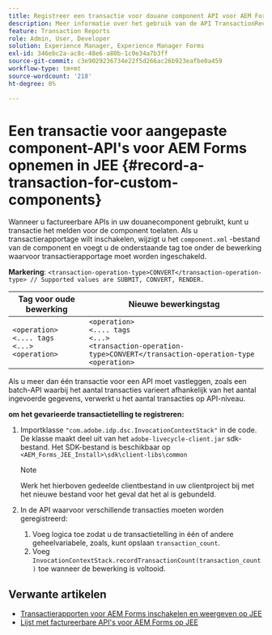 ```yaml
---
title: Registreer een transactie voor douane component API voor AEM Forms op JEE.
description: Meer informatie over het gebruik van de API TransactionRecorder om transacties voor een aangepaste component op te nemen.
feature: Transaction Reports
role: Admin, User, Developer
solution: Experience Manager, Experience Manager Forms
exl-id: 346ebc2a-ac8c-48e6-a80b-1c0e34a7b3ff
source-git-commit: c3e9029236734e22f5d266ac26b923eafbe0a459
workflow-type: tm+mt
source-wordcount: '218'
ht-degree: 0%

---
```


# Een transactie voor aangepaste component-API&#39;s voor AEM Forms opnemen in JEE {#record-a-transaction-for-custom-components}

Wanneer u factureerbare APIs in uw douanecomponent gebruikt, kunt u transactie het melden voor de component toelaten. Als u transactierapportage wilt inschakelen, wijzigt u het `component.xml` -bestand van de component en voegt u de onderstaande tag toe onder de bewerking waarvoor transactierapportage moet worden ingeschakeld.

**Markering**: `<transaction-operation-type>CONVERT</transaction-operation-type> // Supported values are SUBMIT, CONVERT, RENDER.`

| Tag voor oude bewerking | Nieuwe bewerkingstag |
| ----------- | ----------- |
| `<operation>`<br> `<.... tags`<br>`<...>`<br>`<operation>` | `<operation>`<br> `<.... tags`<br>`<...>`<br>`<transaction-operation-type>CONVERT</transaction-operation-type`<br>`<operation>` |

Als u meer dan één transactie voor een API moet vastleggen, zoals een batch-API waarbij het aantal transacties varieert afhankelijk van het aantal ingevoerde gegevens, verwerkt u het aantal transacties op API-niveau.

**om het gevarieerde transactietelling te registreren:**

1. Importklasse `"com.adobe.idp.dsc.InvocationContextStack"` in de code. De klasse maakt deel uit van het `adobe-livecycle-client.jar` sdk-bestand. Het SDK-bestand is beschikbaar op `<AEM_Forms_JEE_Install>\sdk\client-libs\common`

   >[!NOTE]
   > Werk het hierboven gedeelde clientbestand in uw clientproject bij met het nieuwe bestand voor het geval dat het al is gebundeld.

1. In de API waarvoor verschillende transacties moeten worden geregistreerd:
   1. Voeg logica toe zodat u de transactietelling in één of andere geheelvariabele, zoals, kunt opslaan `transaction_count`.
   1. Voeg `InvocationContextStack.recordTransactionCount(transaction_count)` toe wanneer de bewerking is voltooid.

<!--For example, you can set count for your custom component by importing class `"com.adobe.idp.dsc.InvocationContextStack"` in the code available at `adobe-livecycle-client.jar`  and determine the transaction count basis API input/result and add (In this case we add count is equal to 3):
`InvocationContextStack.recordTransactionCount(<count>).` to 
`InvocationContextStack.recordTransactionCount(3)`.-->

## Verwante artikelen

* [Transactierapporten voor AEM Forms inschakelen en weergeven op JEE](/help/forms/using/transaction-report-overview-jee.md)
* [Lijst met factureerbare API&#39;s voor AEM Forms op JEE](/help/forms/using/transaction-reports-billable-apis-jee.md)
